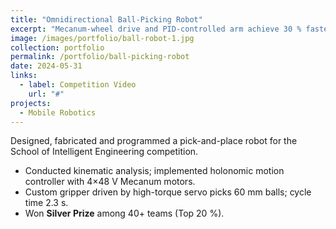 ```yaml
---
title: "Omnidirectional Ball-Picking Robot"
excerpt: "Mecanum-wheel drive and PID-controlled arm achieve 30 % faster cycles in campus contest."
image: /images/portfolio/ball-robot-1.jpg
collection: portfolio
permalink: /portfolio/ball-picking-robot
date: 2024-05-31
links:
  - label: Competition Video
    url: "#"
projects:
  - Mobile Robotics
---
```


Designed, fabricated and programmed a pick-and-place robot for the School of Intelligent Engineering competition.

* Conducted kinematic analysis; implemented holonomic motion controller with 4×48 V Mecanum motors.
* Custom gripper driven by high-torque servo picks 60 mm balls; cycle time 2.3 s.
* Won **Silver Prize** among 40+ teams (Top 20 %). 